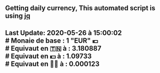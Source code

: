 ## Getting daily currency, This automated script is using [jq](https://stedolan.github.io/jq/)
## Last Update:  2020-05-26 à 15:00:02 </br># Monaie de base : 1 "EUR" 💶 </br> # Equivaut en 🇹🇳 à :  3.180887 </br> # Equivaut en 💵 à : 1.09733</br> # Equivaut en 🐱‍💻 à :  0.000123

